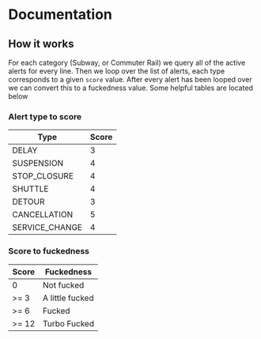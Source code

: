 # Documentation

## How it works
For each category (Subway, or Commuter Rail) we query all of the active alerts for every line. Then we loop over the list of alerts, each type corresponds to a given `score` value. After every alert has been looped over we can convert this to a fuckedness value. Some helpful tables are located below

### Alert type to score
| Type      | Score   |
| ----------|-------- |
| DELAY     | 3       |
| SUSPENSION| 4       |
| STOP_CLOSURE     | 4    |
| SHUTTLE | 4 |
| DETOUR | 3 |
| CANCELLATION | 5 |
| SERVICE_CHANGE | 4 |

### Score to fuckedness
| Score | Fuckedness |
|-------|------------|
| 0     | Not fucked |
| >= 3  | A little fucked |
| >= 6  | Fucked |
| >= 12  | Turbo Fucked |